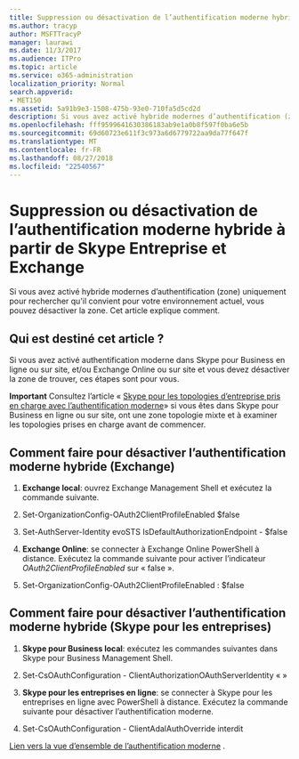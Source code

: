 ```yaml
---
title: Suppression ou désactivation de l’authentification moderne hybride à partir de Skype Entreprise et Exchange
ms.author: tracyp
author: MSFTTracyP
manager: laurawi
ms.date: 11/3/2017
ms.audience: ITPro
ms.topic: article
ms.service: o365-administration
localization_priority: Normal
search.appverid:
- MET150
ms.assetid: 5a91b9e3-1508-475b-93e0-710fa5d5cd2d
description: Si vous avez activé hybride modernes d’authentification (zone) uniquement pour rechercher qu'il convient pour votre environnement actuel, vous pouvez désactiver la zone. Cet article explique comment.
ms.openlocfilehash: fff9599641630386183ab9e1a0b8f597f0ba6e5b
ms.sourcegitcommit: 69d60723e611f3c973a6d6779722aa9da77f647f
ms.translationtype: MT
ms.contentlocale: fr-FR
ms.lasthandoff: 08/27/2018
ms.locfileid: "22540567"
---
```

# <a name="removing-or-disabling-hybrid-modern-authentication-from-skype-for-business-and-exchange"></a>Suppression ou désactivation de l’authentification moderne hybride à partir de Skype Entreprise et Exchange

Si vous avez activé hybride modernes d’authentification (zone) uniquement pour rechercher qu'il convient pour votre environnement actuel, vous pouvez désactiver la zone. Cet article explique comment.
  
## <a name="who-is-this-article-for"></a>Qui est destiné cet article ?

Si vous avez activé authentification moderne dans Skype pour Business en ligne ou sur site, et/ou Exchange Online ou sur site et vous devez désactiver la zone de trouver, ces étapes sont pour vous.
  
 **Important** Consultez l’article « [Skype pour les topologies d’entreprise pris en charge avec l’authentification moderne](https://technet.microsoft.com/en-us/library/mt803262.aspx)» si vous êtes dans Skype pour Business en ligne ou sur site, ont une zone topologie mixte et à examiner les topologies prises en charge avant de commencer.
  
## <a name="how-to-disable-hybrid-modern-authentication-exchange"></a>Comment faire pour désactiver l’authentification moderne hybride (Exchange)

1. **Exchange local**: ouvrez Exchange Management Shell et exécutez la commande suivante. 
    
1. Set-OrganizationConfig-OAuth2ClientProfileEnabled $false
    
2. Set-AuthServer-Identity evoSTS IsDefaultAuthorizationEndpoint - $false
    
2. **Exchange Online**: se connecter à Exchange Online PowerShell à distance. Exécutez la commande suivante pour activer l’indicateur *OAuth2ClientProfileEnabled* sur « false ». 
    
1. Set-OrganizationConfig-OAuth2ClientProfileEnabled : $false
    
## <a name="how-to-disable-hybrid-modern-authentication-skype-for-business"></a>Comment faire pour désactiver l’authentification moderne hybride (Skype pour les entreprises)

1. **Skype pour Business local**: exécutez les commandes suivantes dans Skype pour Business Management Shell.
    
1. Set-CsOAuthConfiguration - ClientAuthorizationOAuthServerIdentity « »
    
2. **Skype pour les entreprises en ligne**: se connecter à Skype pour les entreprises en ligne avec PowerShell à distance. Exécutez la commande suivante pour désactiver l’authentification moderne. 
    
1. Set-CsOAuthConfiguration - ClientAdalAuthOverride interdit
    
[Lien vers la vue d’ensemble de l’authentification moderne](hybrid-modern-auth-overview.md) . 
  

